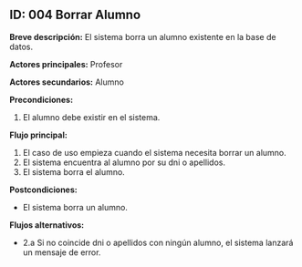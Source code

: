## ID: 004 Borrar Alumno

**Breve descripción:** El sistema borra un alumno existente en la base de datos.

**Actores principales:** Profesor

**Actores secundarios:** Alumno

**Precondiciones:**

 1. El alumno debe existir en el sistema.

**Flujo principal:**

 1. El caso de uso empieza cuando el sistema necesita borrar un alumno.
 2. El sistema encuentra al alumno por su dni o apellidos.
 3. El sistema borra el alumno.

**Postcondiciones:**

 - El sistema borra un alumno.

**Flujos alternativos:**

- 2.a Si no coincide dni o apellidos con ningún alumno, el sistema lanzará un mensaje de error.
